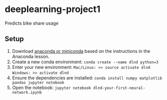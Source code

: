 # deeplearning-project1
Predicts bike share usage

## Setup

1. Download [anaconda or miniconda](https://www.continuum.io/downloads) based on the instructions in the Anaconda lesson.
1. Create a new conda environment: `conda create --name dlnd python=3`
1. Enter your new environment: `Mac/Linux: >> source activate dlnd` `Windows: >> activate dlnd`
1. Ensure the dependencies are installed: `conda install numpy matplotlib pandas jupyter notebook`
1. Open the notebook: `jupyter notebook dlnd-your-first-neural-network.ipynb`

